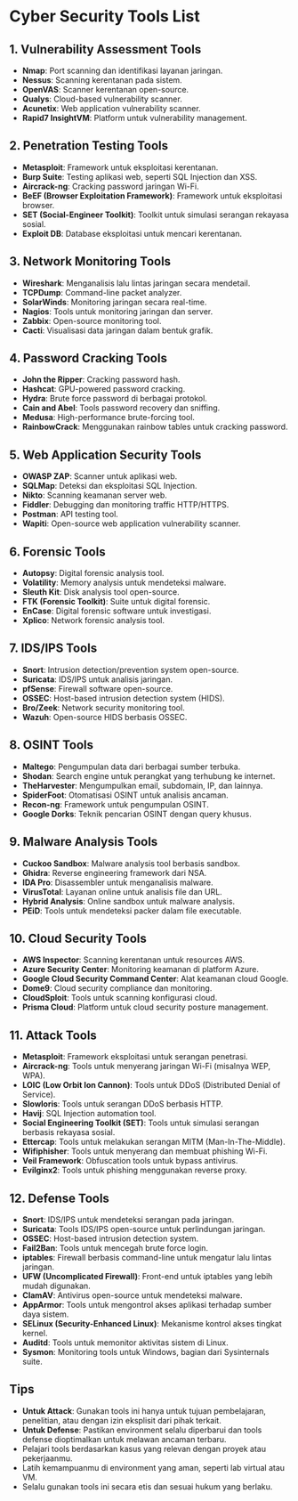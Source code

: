 # Cyber Security Tools List

## 1. Vulnerability Assessment Tools
- **Nmap**: Port scanning dan identifikasi layanan jaringan.
- **Nessus**: Scanning kerentanan pada sistem.
- **OpenVAS**: Scanner kerentanan open-source.
- **Qualys**: Cloud-based vulnerability scanner.
- **Acunetix**: Web application vulnerability scanner.
- **Rapid7 InsightVM**: Platform untuk vulnerability management.

## 2. Penetration Testing Tools
- **Metasploit**: Framework untuk eksploitasi kerentanan.
- **Burp Suite**: Testing aplikasi web, seperti SQL Injection dan XSS.
- **Aircrack-ng**: Cracking password jaringan Wi-Fi.
- **BeEF (Browser Exploitation Framework)**: Framework untuk eksploitasi browser.
- **SET (Social-Engineer Toolkit)**: Toolkit untuk simulasi serangan rekayasa sosial.
- **Exploit DB**: Database eksploitasi untuk mencari kerentanan.

## 3. Network Monitoring Tools
- **Wireshark**: Menganalisis lalu lintas jaringan secara mendetail.
- **TCPDump**: Command-line packet analyzer.
- **SolarWinds**: Monitoring jaringan secara real-time.
- **Nagios**: Tools untuk monitoring jaringan dan server.
- **Zabbix**: Open-source monitoring tool.
- **Cacti**: Visualisasi data jaringan dalam bentuk grafik.

## 4. Password Cracking Tools
- **John the Ripper**: Cracking password hash.
- **Hashcat**: GPU-powered password cracking.
- **Hydra**: Brute force password di berbagai protokol.
- **Cain and Abel**: Tools password recovery dan sniffing.
- **Medusa**: High-performance brute-forcing tool.
- **RainbowCrack**: Menggunakan rainbow tables untuk cracking password.

## 5. Web Application Security Tools
- **OWASP ZAP**: Scanner untuk aplikasi web.
- **SQLMap**: Deteksi dan eksploitasi SQL Injection.
- **Nikto**: Scanning keamanan server web.
- **Fiddler**: Debugging dan monitoring traffic HTTP/HTTPS.
- **Postman**: API testing tool.
- **Wapiti**: Open-source web application vulnerability scanner.

## 6. Forensic Tools
- **Autopsy**: Digital forensic analysis tool.
- **Volatility**: Memory analysis untuk mendeteksi malware.
- **Sleuth Kit**: Disk analysis tool open-source.
- **FTK (Forensic Toolkit)**: Suite untuk digital forensic.
- **EnCase**: Digital forensic software untuk investigasi.
- **Xplico**: Network forensic analysis tool.

## 7. IDS/IPS Tools
- **Snort**: Intrusion detection/prevention system open-source.
- **Suricata**: IDS/IPS untuk analisis jaringan.
- **pfSense**: Firewall software open-source.
- **OSSEC**: Host-based intrusion detection system (HIDS).
- **Bro/Zeek**: Network security monitoring tool.
- **Wazuh**: Open-source HIDS berbasis OSSEC.

## 8. OSINT Tools
- **Maltego**: Pengumpulan data dari berbagai sumber terbuka.
- **Shodan**: Search engine untuk perangkat yang terhubung ke internet.
- **TheHarvester**: Mengumpulkan email, subdomain, IP, dan lainnya.
- **SpiderFoot**: Otomatisasi OSINT untuk analisis ancaman.
- **Recon-ng**: Framework untuk pengumpulan OSINT.
- **Google Dorks**: Teknik pencarian OSINT dengan query khusus.

## 9. Malware Analysis Tools
- **Cuckoo Sandbox**: Malware analysis tool berbasis sandbox.
- **Ghidra**: Reverse engineering framework dari NSA.
- **IDA Pro**: Disassembler untuk menganalisis malware.
- **VirusTotal**: Layanan online untuk analisis file dan URL.
- **Hybrid Analysis**: Online sandbox untuk malware analysis.
- **PEiD**: Tools untuk mendeteksi packer dalam file executable.

## 10. Cloud Security Tools
- **AWS Inspector**: Scanning kerentanan untuk resources AWS.
- **Azure Security Center**: Monitoring keamanan di platform Azure.
- **Google Cloud Security Command Center**: Alat keamanan cloud Google.
- **Dome9**: Cloud security compliance dan monitoring.
- **CloudSploit**: Tools untuk scanning konfigurasi cloud.
- **Prisma Cloud**: Platform untuk cloud security posture management.

## 11. Attack Tools
- **Metasploit**: Framework eksploitasi untuk serangan penetrasi.
- **Aircrack-ng**: Tools untuk menyerang jaringan Wi-Fi (misalnya WEP, WPA).
- **LOIC (Low Orbit Ion Cannon)**: Tools untuk DDoS (Distributed Denial of Service).
- **Slowloris**: Tools untuk serangan DDoS berbasis HTTP.
- **Havij**: SQL Injection automation tool.
- **Social Engineering Toolkit (SET)**: Tools untuk simulasi serangan berbasis rekayasa sosial.
- **Ettercap**: Tools untuk melakukan serangan MITM (Man-In-The-Middle).
- **Wifiphisher**: Tools untuk menyerang dan membuat phishing Wi-Fi.
- **Veil Framework**: Obfuscation tools untuk bypass antivirus.
- **Evilginx2**: Tools untuk phishing menggunakan reverse proxy.

## 12. Defense Tools
- **Snort**: IDS/IPS untuk mendeteksi serangan pada jaringan.
- **Suricata**: Tools IDS/IPS open-source untuk perlindungan jaringan.
- **OSSEC**: Host-based intrusion detection system.
- **Fail2Ban**: Tools untuk mencegah brute force login.
- **iptables**: Firewall berbasis command-line untuk mengatur lalu lintas jaringan.
- **UFW (Uncomplicated Firewall)**: Front-end untuk iptables yang lebih mudah digunakan.
- **ClamAV**: Antivirus open-source untuk mendeteksi malware.
- **AppArmor**: Tools untuk mengontrol akses aplikasi terhadap sumber daya sistem.
- **SELinux (Security-Enhanced Linux)**: Mekanisme kontrol akses tingkat kernel.
- **Auditd**: Tools untuk memonitor aktivitas sistem di Linux.
- **Sysmon**: Monitoring tools untuk Windows, bagian dari Sysinternals suite.

## Tips
- **Untuk Attack**: Gunakan tools ini hanya untuk tujuan pembelajaran, penelitian, atau dengan izin eksplisit dari pihak terkait.
- **Untuk Defense**: Pastikan environment selalu diperbarui dan tools defense dioptimalkan untuk melawan ancaman terbaru.
- Pelajari tools berdasarkan kasus yang relevan dengan proyek atau pekerjaanmu.
- Latih kemampuanmu di environment yang aman, seperti lab virtual atau VM.
- Selalu gunakan tools ini secara etis dan sesuai hukum yang berlaku.
